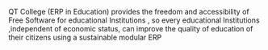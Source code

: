 QT College (ERP in Education) provides the freedom and accessibility of Free Software for educational Institutions , so every educational Institutions ,independent of economic status, can improve the quality of education of their citizens using a sustainable modular ERP